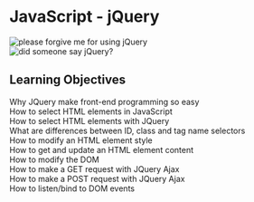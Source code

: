 # JavaScript - jQuery  
![please forgive me for using jQuery](https://i.imgur.com/thTOB8w.png)  
![did someone say jQuery?](https://i.imgur.com/9LzGTyd.png)  


## Learning Objectives  
Why JQuery make front-end programming so easy  
How to select HTML elements in JavaScript  
How to select HTML elements with JQuery  
What are differences between ID, class and tag name selectors  
How to modify an HTML element style  
How to get and update an HTML element content  
How to modify the DOM  
How to make a GET request with JQuery Ajax  
How to make a POST request with JQuery Ajax  
How to listen/bind to DOM events  
